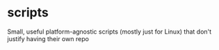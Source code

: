 scripts
=======

Small, useful platform-agnostic scripts (mostly just for Linux) that don't justify having their own repo

